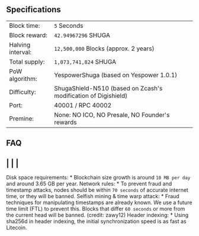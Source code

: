 Specifications
--------------
| | |
------------|------------
Block time: | `5` Seconds
Block reward: | `42.94967296` SHUGA
Halving interval: | `12,500,000` Blocks (approx. 2 years)
Total supply: | `1,073,741,824` SHUGA
PoW algorithm: | YespowerShuga (based on Yespower 1.0.1)
Difficulty: | ShugaShield-N510 (based on Zcash's modification of Digishield)
Port: | 40001 / RPC 40002
Premine: | None: NO ICO, NO Presale, NO Founder's rewards

FAQ
--------------
| | |
------------
Disk space requirements: * Blockchain size growth is around `10 MB per day` and around 3.65 GB per year.
Network rules: * To prevent fraud and timestamp attacks, nodes should be within `70 seconds` of accurate internet time, or they will be banned.
Selfish mining & time warp attack: * Fraud techniques for manipulating timestamps are already known. We use a future time limit (FTL) to prevent this. Blocks that differ `60 seconds` or more from the current head will be banned. (credit: zawy12)
Header indexing: * Using sha256d in header indexing, the initial synchronization speed is as fast as Litecoin.